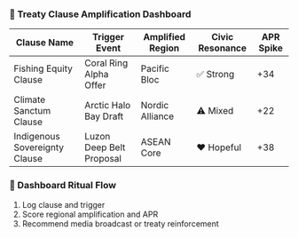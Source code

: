 ### 📜 Treaty Clause Amplification Dashboard
| Clause Name             | Trigger Event         | Amplified Region     | Civic Resonance | APR Spike |
|-------------------------|------------------------|-----------------------|------------------|------------|
| Fishing Equity Clause   | Coral Ring Alpha Offer | Pacific Bloc          | ✅ Strong         | +34  
| Climate Sanctum Clause  | Arctic Halo Bay Draft  | Nordic Alliance       | ⚠️ Mixed          | +22  
| Indigenous Sovereignty Clause | Luzon Deep Belt Proposal | ASEAN Core     | ❤️ Hopeful        | +38  

### 🔄 Dashboard Ritual Flow
1. Log clause and trigger  
2. Score regional amplification and APR  
3. Recommend media broadcast or treaty reinforcement
